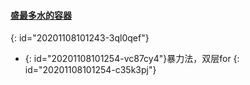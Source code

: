 #### [盛最多水的容器](https://leetcode-cn.com/problems/container-with-most-water/)
{: id="20201108101243-3ql0qef"}

* {: id="20201108101254-vc87cy4"}暴力法，双层for
{: id="20201108101254-c35k3pj"}

